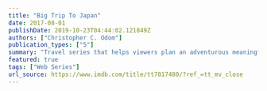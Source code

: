 ```yaml
---
title: "Big Trip To Japan"
date: 2017-08-01
publishDate: 2019-10-23T04:44:02.121849Z
authors: ["Christopher C. Odom"]
publication_types: ["5"]
summary: "Travel series that helps viewers plan an adventurous meaningful journey of a lifetime trip to Japan."
featured: true
tags: ["Web Series"]
url_source: https://www.imdb.com/title/tt7817480/?ref_=tt_mv_close
---
```


